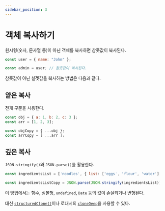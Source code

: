 ```yaml
---
sidebar_position: 3
---
```


# 객체 복사하기

원시형(숫자, 문자열 등)이 아닌 객체를 복사하면 참좃값이 복사된다. 

```js
const user = { name: "John" };

const admin = user; // 참좃값이 복사된다.
```

참좃값이 아닌 실젯값을 복사하는 방법은 다음과 같다.

## 얕은 복사

전개 구문을 사용한다.

```js
const obj = { a: 1, b: 2, c: 3 };
const arr = [1, 2, 3];

const objCopy = { ...obj };
const arrCopy = [ ...arr ];
```

## 깊은 복사

`JSON.stringify()`와 `JSON.parse()`를 활용한다.

```js
const ingredientsList = ['noodles', { list: ['eggs', 'flour', 'water'] }];

const ingredientsListCopy = JSON.parse(JSON.stringify(ingredientsList));
```

이 방법에서는 함수, 심볼형, `undefined`, `Date` 등의 값이 손실되거나 변형된다.

대신 [`structuredClone()`](https://developer.mozilla.org/en-US/docs/Web/API/structuredClone)이나 로대시의 [`cloneDeep`](https://lodash.com/docs#cloneDeep)을 사용할 수 있다.

